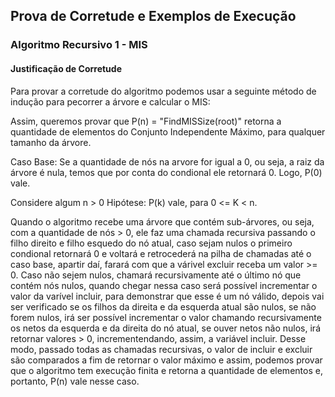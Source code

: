 ## Prova de Corretude e Exemplos de Execução

### Algoritmo Recursivo 1 - MIS

#### Justificação de Corretude

Para provar a corretude do algoritmo podemos usar a seguinte método de indução para pecorrer a árvore e calcular o MIS:

Assim, queremos provar que P(n) = "FindMISSize(root)" retorna a quantidade de elementos do Conjunto Independente Máximo, para qualquer tamanho da árvore.

Caso Base: Se a quantidade de nós na arvore for igual a 0, ou seja, a raiz da árvore é nula, temos que por conta do condional ele retornará 0. Logo, P(0) vale.

Considere algum n > 0
Hipótese: P(k) vale, para 0 <= K < n.

Quando o algoritmo recebe uma árvore que contém sub-árvores, ou seja, com a quantidade de nós > 0, ele faz uma chamada recursiva passando o filho direito e filho esquedo do nó atual, caso sejam nulos o primeiro condional retornará 0 e voltará e retrocederá na pilha de chamadas até o caso base, apartir daí, farará com que a várivel excluir receba um valor >= 0. Caso não sejem nulos, chamará recursivamente até o último nó que contém nós nulos, quando chegar nessa caso será possível incrementar o valor da varível incluir, para demonstrar que esse é um nó válido, depois vai ser verificado se os filhos da direita e da esquerda atual são nulos, se não forem nulos, irá ser possível incrementar o valor chamando recursivamente os netos da esquerda e da direita do nó atual, se ouver netos não nulos, irá retornar valores > 0, incrementendando, assim, a variável incluir. Desse modo, passado todas as chamadas recursivas, o valor de incluir e excluir são comparados a fim de retornar o valor máximo e assim, podemos provar que o algoritmo tem execução finita e retorna a quantidade de elementos e, portanto, P(n) vale nesse caso.


